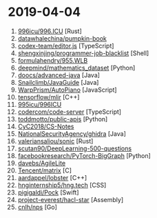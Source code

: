 # 2019-04-04

1. [996icu/996.ICU](https://github.com/996icu/996.ICU "Repo for counting stars and contributing. Press F to pay respect to glorious developers.") [Rust]
2. [datawhalechina/pumpkin-book](https://github.com/datawhalechina/pumpkin-book "《机器学习》（西瓜书）公式推导解析，在线阅读地址：https://datawhalechina.github.io/pumpkin-book") 
3. [codex-team/editor.js](https://github.com/codex-team/editor.js "A block-styled editor with clean JSON output") [TypeScript]
4. [shengxinjing/programmer-job-blacklist](https://github.com/shengxinjing/programmer-job-blacklist "🙈程序员找工作黑名单，换工作和当技术合伙人需谨慎啊 更新有赞") [Shell]
5. [formulahendry/955.WLB](https://github.com/formulahendry/955.WLB "955 不加班的公司名单") 
6. [deepmind/mathematics_dataset](https://github.com/deepmind/mathematics_dataset "") [Python]
7. [doocs/advanced-java](https://github.com/doocs/advanced-java "😮 互联网 Java 工程师进阶知识完全扫盲") [Java]
8. [Snailclimb/JavaGuide](https://github.com/Snailclimb/JavaGuide "【Java学习+面试指南】 一份涵盖大部分Java程序员所需要掌握的核心知识。") [Java]
9. [WarpPrism/AutoPiano](https://github.com/WarpPrism/AutoPiano "自由钢琴 AutoPiano，喜欢可以star ( http://crystalworld.gitee.io/qpiano/#/ )") [JavaScript]
10. [tensorflow/mlir](https://github.com/tensorflow/mlir "Multi-Level Intermediate Representation Compiler Infrastructure") [C++]
11. [995icu/996ICU](https://github.com/995icu/996ICU "996ICU 995ICU 工作996 生病ICU 加班不规范 亲人两行泪") 
12. [codercom/code-server](https://github.com/codercom/code-server "Run VS Code on a remote server.") [TypeScript]
13. [toddmotto/public-apis](https://github.com/toddmotto/public-apis "A collective list of free APIs for use in software and web development.") [Python]
14. [CyC2018/CS-Notes](https://github.com/CyC2018/CS-Notes "📚 技术面试必备基础知识") 
15. [NationalSecurityAgency/ghidra](https://github.com/NationalSecurityAgency/ghidra "Ghidra is a software reverse engineering (SRE) framework") [Java]
16. [valeriansaliou/sonic](https://github.com/valeriansaliou/sonic "🦔 Fast, lightweight & schema-less search backend. An alternative to Elasticsearch that runs on a few MBs of RAM.") [Rust]
17. [scutan90/DeepLearning-500-questions](https://github.com/scutan90/DeepLearning-500-questions "深度学习500问，以问答形式对常用的概率知识、线性代数、机器学习、深度学习、计算机视觉等热点问题进行阐述，以帮助自己及有需要的读者。 全书分为18个章节，50余万字。由于水平有限，书中不妥之处恳请广大读者批评指正。 未完待续............ 如有意合作，联系scutjy2015@163.com 版权所有，违权必究 Tan 2018.06") 
18. [facebookresearch/PyTorch-BigGraph](https://github.com/facebookresearch/PyTorch-BigGraph "Software used for generating embeddings from large-scale graph-structured data.") [Python]
19. [davebs/AgileLite](https://github.com/davebs/AgileLite "Agile software development without all the burnout.") 
20. [Tencent/matrix](https://github.com/Tencent/matrix "Matrix is a plugin style, non-invasive APM system developed by WeChat.") [C]
21. [aardappel/lobster](https://github.com/aardappel/lobster "The Lobster Programming Language") [C++]
22. [hnginternship5/hng.tech](https://github.com/hnginternship5/hng.tech "HNG 5.0 Project 🔥") [CSS]
23. [pigigaldi/Pock](https://github.com/pigigaldi/Pock "Display macOS Dock in Touch Bar") [Swift]
24. [project-everest/hacl-star](https://github.com/project-everest/hacl-star "HACL*, a formally verified cryptographic library written in F*") [Assembly]
25. [cnlh/nps](https://github.com/cnlh/nps "一款轻量级、功能强大的内网穿透代理服务器。支持tcp、udp流量转发，支持内网http代理、内网socks5代理，同时支持snappy压缩、站点保护、加密传输、多路复用、header修改等。支持web图形化管理，集成多用户模式。") [Go]
